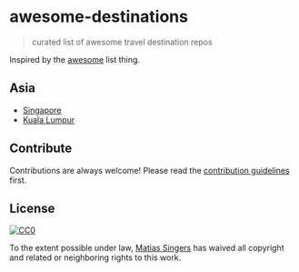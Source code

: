 # awesome-destinations
> curated list of awesome travel destination repos

Inspired by the [awesome](https://github.com/sindresorhus/awesome) list thing.

## Asia
- [Singapore](https://github.com/rubysg/singapore)
- [Kuala Lumpur](https://github.com/matiassingers/kuala-lumpur)

## Contribute
Contributions are always welcome!
Please read the [contribution guidelines](contributing.md) first.

## License
[![CC0](http://i.creativecommons.org/p/zero/1.0/88x31.png)](http://creativecommons.org/publicdomain/zero/1.0/)

To the extent possible under law, [Matias Singers](http://mts.io) has waived all copyright and related or neighboring rights to this work.